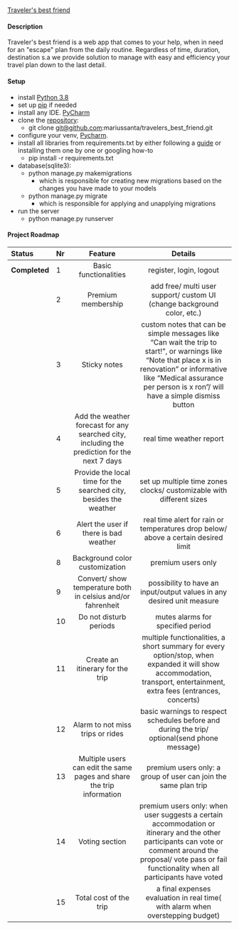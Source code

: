#
[Traveler's best friend](https://github.com/mariussanta/travelers_best_friend)

#### Description
Traveler's best friend is a web app that comes to your help, when in need for an "escape" plan from the daily routine. Regardless of time, duration, destination 
s.a we provide solution to manage with easy and efficiency your travel plan down to the last detail.

#### Setup
* install [Python 3.8](https://www.python.org/downloads/)
* set up [pip](https://pip.pypa.io/en/stable/installing/) if needed
* install any IDE. [PyCharm](https://www.jetbrains.com/pycharm/download/#section=windows)
* clone the [repository](https://github.com/mariussanta/travelers_best_friend):
    * git clone git@github.com:mariussanta/travelers_best_friend.git
* configure your venv, [Pycharm](https://www.jetbrains.com/help/pycharm/creating-virtual-environment.html?gclid=CjwKCAiAv4n9BRA9EiwA30WNDw26q6dRbQghfY8I5E3sP8qHn1gTgw0fBCWV39qHoIm64cKCV0eO2hoCMhMQAvD_BwE).
* install all libraries from requirements.txt by either following a [guide](https://note.nkmk.me/en/python-pip-install-requirements/) or installing them one by one or googling how-to
    * pip install -r requirements.txt
* database(sqlite3):
  * python manage.py makemigrations
    * which is responsible for creating new migrations based on the changes you have made to your models
  * python manage.py migrate
    * which is responsible for applying and unapplying migrations
* run the server
    * python manage.py runserver
    
#### Project Roadmap

|Status|Nr|Feature|Details|
|:---|:---|:---:|:---:|
|**Completed**|1|Basic functionalities|register, login, logout
| |2|Premium membership|add free/ multi user support/ custom UI (change background color, etc.)|
| |3|Sticky notes|custom notes that can be simple messages like “Can wait the trip to start!”, or warnings like “Note that place x is in renovation” or informative like “Medical assurance per person is x ron”/ will have a simple dismiss button|
| |4|Add the weather forecast for any searched city, including the prediction for the next 7 days|real time weather report|
| |5|Provide the local time for the searched city, besides the weather|set up multiple time zones clocks/  customizable with different sizes|
| |6|Alert the user if there is bad weather|real time alert for rain or temperatures drop below/ above a certain desired limit|
| |8|Background color customization|premium users only|
| |9|Convert/ show temperature both in celsius and/or fahrenheit|possibility to have an input/output values in any desired unit measure|
| |10|Do not disturb periods|mutes alarms for specified period|
| |11|Create an itinerary for the trip|multiple functionalities, a short summary for every option/stop, when expanded it will show accommodation, transport, entertainment, extra fees (entrances, concerts)|
| |12|Alarm to not miss trips or rides|basic warnings to respect schedules before and during the trip/ optional(send phone message)|
| |13|Multiple users can edit the same pages and share the trip information|premium users only: a group of user can join the same plan trip|
| |14|Voting section|premium users only: when user suggests a certain accommodation or itinerary and the other participants can vote or comment around the proposal/ vote pass or fail functionality when all participants have voted|
| |15|Total cost of the trip|a final expenses evaluation in real time( with alarm when overstepping budget)|



